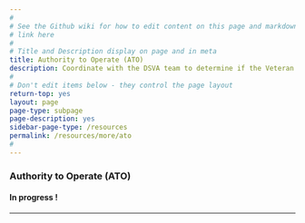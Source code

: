 ```yaml
---
#
# See the Github wiki for how to edit content on this page and markdown styles you can use:
# link here
#
# Title and Description display on page and in meta
title: Authority to Operate (ATO)
description: Coordinate with the DSVA team to determine if the Veteran Tools Platform ATO needs to be updated for your service.
#
# Don't edit items below - they control the page layout
return-top: yes
layout: page
page-type: subpage
page-description: yes
sidebar-page-type: /resources
permalink: /resources/more/ato
#
---
```


### Authority to Operate (ATO)

#### In progress !

<!--
OTHER BITS
* AGC - what goes here?
* if new, they should start asap and finalize in beta
-->

<hr>
